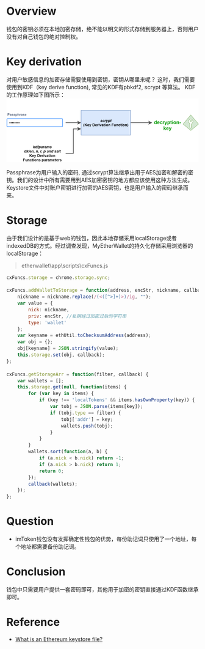 # Overview

钱包的密钥必须在本地加密存储，绝不能以明文的形式存储到服务器上，否则用户没有对自己钱包的绝对控制权。

# Key derivation

对用户敏感信息的加密存储需要使用到密钥，密钥从哪里来呢？ 这时，我们需要使用到KDF（key derive function), 常见的KDF有pbkdf2, scrypt 等算法。 KDF的工作原理如下图所示：![kdf](images/kdf.png)

Passphrase为用户输入的密码, 通过scrypt算法继承出用于AES加密和解密的密钥。我们的设计中所有需要用到AES加密密钥的地方都应该使用这种方法生成。Keystore文件中对账户密钥进行加密的AES密钥，也是用户输入的密码继承而来。

# Storage

由于我们设计的是基于web的钱包，因此本地存储采用localStorage或者indexedDB的方式。经过调查发现，MyEtherWallet的持久化存储采用浏览器的localStorage：

> etherwallet\app\scripts\cxFuncs.js

```javascript
cxFuncs.storage = chrome.storage.sync;

cxFuncs.addWalletToStorage = function(address, encStr, nickname, callback) {
	nickname = nickname.replace(/(<([^>]+)>)/ig, "");
	var value = {
		nick: nickname,
		priv: encStr, //私钥经过加密过后的字符串
		type: 'wallet'
	};
	var keyname = ethUtil.toChecksumAddress(address);
	var obj = {};
	obj[keyname] = JSON.stringify(value);
	this.storage.set(obj, callback);
};

cxFuncs.getStorageArr = function(filter, callback) {
	var wallets = [];
	this.storage.get(null, function(items) {
		for (var key in items) {
			if (key !== 'localTokens' && items.hasOwnProperty(key)) {
				var tobj = JSON.parse(items[key]);
				if (tobj.type == filter) {
					tobj['addr'] = key;
					wallets.push(tobj);
				}
			}
		}
		wallets.sort(function(a, b) {
			if (a.nick < b.nick) return -1;
			if (a.nick > b.nick) return 1;
			return 0;
		});
		callback(wallets);
	});
};
```

# Question

- imToken钱包没有发挥确定性钱包的优势，每份助记词只使用了一个地址，每个地址都需要备份助记词。

# Conclusion

钱包中只需要用户提供一套密码即可，其他用于加密的密钥直接通过KDF函数继承即可。

  
# Reference

- [What is an Ethereum keystore file?](https://medium.com/@julien.m./what-is-an-ethereum-keystore-file-86c8c5917b97)
